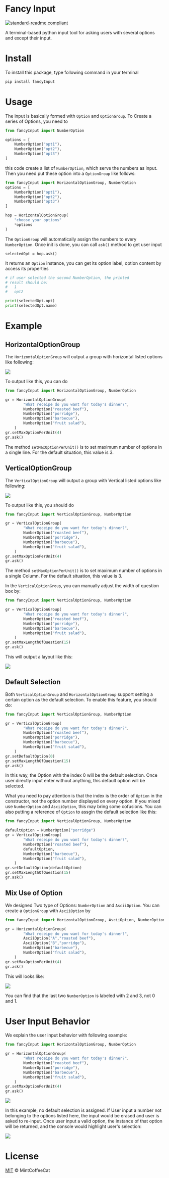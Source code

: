 # Fancy Input

[![standard-readme compliant](https://img.shields.io/badge/readme%20style-standard-brightgreen.svg?style=flat-square)](https://github.com/RichardLitt/standard-readme)

A terminal-based python input tool for asking users with several options and except their input.

# Install
To install this package, type following command in your terminal

```bash
pip install fancyInput
```


# Usage

The input is basically formed with `Option` and `OptionGroup`. To Create a series of Options, you need to

```python
from fancyInput import NumberOption

options = [
    NumberOption("opt1"),
    NumberOption("opt2"),
    NumberOption("opt3")
]
```

this code create a list of `NumberOption`, which serve the numbers as input. Then you need put these option into a `OptionGroup` like follows:

```python
from fancyInput import HorizontalOptionGroup, NumberOption
options = [
    NumberOption("opt1"),
    NumberOption("opt2"),
    NumberOption("opt3")
]

hop = HorizontalOptionGroup(
	"choose your options"
    *options
)
```

The `OptionGroup` will automatically assign the numbers to every `NumberOption`. Once init is done, you can call `ask()` method to get user input

```
selectedOpt = hop.ask()
```

It returns an `Option` instance, you can get its option label, option content by access its properties

```python
# if user selected the second NumberOption, the printed
# result should be:
# 	1
# 	opt2

print(selectedOpt.opt) 
print(selectedOpt.name)
```



# Example

## HorizontalOptionGroup

The `HorizontalOptionGroup` will output a group with horizontal listed options like following:

![](img/horizontal.png)
<!-- ![](img/https://github.com/MintCoffeeCat/FancyInput/blob/main/img/horizontal.png) -->


To output like this, you can do

```python
from fancyInput import HorizontalOptionGroup, NumberOption

gr = HorizontalOptionGroup(
        "What receipe do you want for today's dinner?",
        NumberOption("roasted beef"),
        NumberOption("porridge"),
        NumberOption("barbecue"),
        NumberOption("fruit salad"),
    )
gr.setMaxOptionPerUnit(4)
gr.ask()
```
The method `setMaxOptionPerUnit()` is to set maximum number of options in a single line. For the default situation, this value is 3.

## VerticalOptionGroup

The `VerticalOptionGroup` will output a group with Vertical listed options like following:

![](img/vertical.png)
<!-- ![](https://github.com/MintCoffeeCat/FancyInput/blob/main/img/vertical.png) -->


To output like this, you should do
```python
from fancyInput import VerticalOptionGroup, NumberOption

gr = VerticalOptionGroup(
        "What receipe do you want for today's dinner?",
        NumberOption("roasted beef"),
        NumberOption("porridge"),
        NumberOption("barbecue"),
        NumberOption("fruit salad"),
    )
gr.setMaxOptionPerUnit(4)
gr.ask()
```
The method `setMaxOptionPerUnit()` is to set maximum number of options in a single Column. For the default situation, this value is 3.

In the `VerticalOptionGroup`, you can manually adjust the width of question box by:
```python
from fancyInput import VerticalOptionGroup, NumberOption

gr = VerticalOptionGroup(
        "What receipe do you want for today's dinner?",
        NumberOption("roasted beef"),
        NumberOption("porridge"),
        NumberOption("barbecue"),
        NumberOption("fruit salad"),
    )
gr.setMaxLengthOfQuestion(15)
gr.ask()
``` 
This will output a layout like this:

![](img/adjustVertical.png)
<!-- ![](https://github.com/MintCoffeeCat/FancyInput/blob/main/img/adjustVertical.png) -->

## Default Selection
Both `VerticalOptionGroup` and `HorizontalOptionGroup` support setting a certain option as the default selection. To enable this feature, you should do:
```python
from fancyInput import VerticalOptionGroup, NumberOption

gr = VerticalOptionGroup(
        "What receipe do you want for today's dinner?",
        NumberOption("roasted beef"),
        NumberOption("porridge"),
        NumberOption("barbecue"),
        NumberOption("fruit salad"),
    )
gr.setDefaultOption(0)
gr.setMaxLengthOfQuestion(15)
gr.ask()
```
In this way, the Option with the index 0 will be the default selection. Once user directly input enter without anything, this default option will be selected. 

What you need to pay attention is that the index is the order of `Option` in the constructor, not the option number displayed on every option. If you mixed use `NumberOption` and `AsciiOption`, this may bring some cofusions. You can also putting a reference of `Option` to assgin the default selection like this:
```python
from fancyInput import VerticalOptionGroup, NumberOption

defaultOption = NumberOption("porridge")
gr = VerticalOptionGroup(
        "What receipe do you want for today's dinner?",
        NumberOption("roasted beef"),
        defaultOption,
        NumberOption("barbecue"),
        NumberOption("fruit salad"),
    )
gr.setDefaultOption(defaultOption)
gr.setMaxLengthOfQuestion(15)
gr.ask()
```

## Mix Use of Option
We designed Two type of Options: `NumberOption` and `AsciiOption`. You can create a `OptionGroup` with `AsciiOption` by
```python
from fancyInput import HorizontalOptionGroup, AsciiOption, NumberOption

gr = HorizontalOptionGroup(
        "What receipe do you want for today's dinner?",
        AsciiOption("A","roasted beef"),
        AsciiOption("B","porridge"),
        NumberOption("barbecue"),
        NumberOption("fruit salad"),
    )
gr.setMaxOptionPerUnit(4)
gr.ask()
```
This will looks like:

![](img/AsciiHorizontal.png)
<!-- ![](https://github.com/MintCoffeeCat/FancyInput/blob/main/img/AsciiHorizontal.png) -->

You can find that the last two `NumberOption` is labeled with 2 and 3, not 0 and 1.

# User Input Behavior
We explain the user input behavior with following example:
```python
from fancyInput import HorizontalOptionGroup, NumberOption

gr = HorizontalOptionGroup(
        "What receipe do you want for today's dinner?",
        NumberOption("roasted beef"),
        NumberOption("porridge"),
        NumberOption("barbecue"),
        NumberOption("fruit salad"),
    )
gr.setMaxOptionPerUnit(4)
gr.ask()
```
![](img/horizontal.png)
<!-- ![](https://github.com/MintCoffeeCat/FancyInput/blob/main/img/horizontal.png) -->

In this example, no default selection is assigned. If User input a number not belonging to the options listed here, the input would be erased and user is asked to re-input. Once user input a valid option, the instance of that option will be returned, and the console would highlight user's selection:

![](img/selectedHorizontal.png)
<!-- ![](https://github.com/MintCoffeeCat/FancyInput/blob/main/img/selectedHorizontal.png) -->

# License

[MIT](LICENSE) © MintCoffeeCat